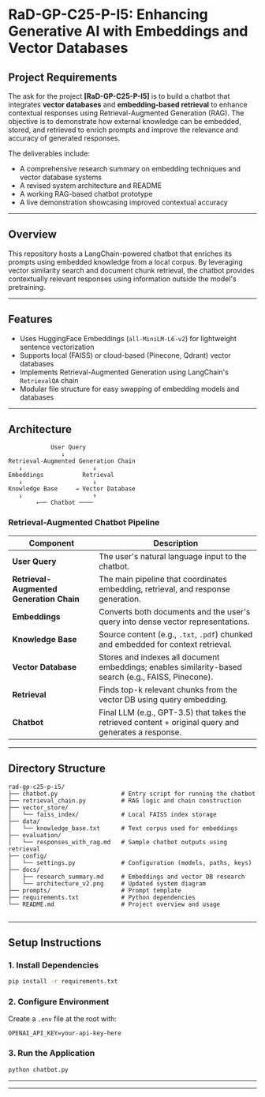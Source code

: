 
# RaD-GP-C25-P-I5: Enhancing Generative AI with Embeddings and Vector Databases

## Project Requirements

The ask for the project **[RaD-GP-C25-P-I5]** is to build a chatbot that integrates **vector databases** and **embedding-based retrieval** to enhance contextual responses using Retrieval-Augmented Generation (RAG). The objective is to demonstrate how external knowledge can be embedded, stored, and retrieved to enrich prompts and improve the relevance and accuracy of generated responses.

The deliverables include:
- A comprehensive research summary on embedding techniques and vector database systems
- A revised system architecture and README
- A working RAG-based chatbot prototype 
- A live demonstration showcasing improved contextual accuracy

---

## Overview

This repository hosts a LangChain-powered chatbot that enriches its prompts using embedded knowledge from a local corpus. By leveraging vector similarity search and document chunk retrieval, the chatbot provides contextually relevant responses using information outside the model's pretraining.

---

## Features

- Uses HuggingFace Embeddings (`all-MiniLM-L6-v2`) for lightweight sentence vectorization
- Supports local (FAISS) or cloud-based (Pinecone, Qdrant) vector databases
- Implements Retrieval-Augmented Generation using LangChain's `RetrievalQA` chain
- Modular file structure for easy swapping of embedding models and databases


---

## Architecture
```
            User Query
               ↓
Retrieval-Augmented Generation Chain
   ↓                    ↓
Embeddings           Retrieval
   ↓                    ↓
Knowledge Base     → Vector Database
   ↓                    ↑
        ←── Chatbot ────

```
### Retrieval-Augmented Chatbot Pipeline

| Component | Description |
|----------|-------------|
| **User Query** | The user's natural language input to the chatbot. |
| **Retrieval-Augmented Generation Chain** | The main pipeline that coordinates embedding, retrieval, and response generation. |
| **Embeddings** | Converts both documents and the user's query into dense vector representations. |
| **Knowledge Base** | Source content (e.g., `.txt`, `.pdf`) chunked and embedded for context retrieval. |
| **Vector Database** | Stores and indexes all document embeddings; enables similarity-based search (e.g., FAISS, Pinecone). |
| **Retrieval** | Finds top-k relevant chunks from the vector DB using query embedding. |
| **Chatbot** | Final LLM (e.g., GPT-3.5) that takes the retrieved content + original query and generates a response. |
---
## Directory Structure

```
rad-gp-c25-p-i5/
├── chatbot.py                  # Entry script for running the chatbot
├── retrieval_chain.py          # RAG logic and chain construction
├── vector_store/
│   └── faiss_index/            # Local FAISS index storage
├── data/
│   └── knowledge_base.txt      # Text corpus used for embeddings
├── evaluation/
│   └── responses_with_rag.md   # Sample chatbot outputs using retrieval
├── config/
│   └── settings.py             # Configuration (models, paths, keys)
├── docs/
│   ├── research_summary.md     # Embeddings and vector DB research
│   └── architecture_v2.png     # Updated system diagram
├── prompts/                    # Prompt template
├── requirements.txt            # Python dependencies
└── README.md                   # Project overview and usage


```
----




## Setup Instructions

### 1. Install Dependencies

```bash
pip install -r requirements.txt
```

### 2. Configure Environment

Create a `.env` file at the root with:

```env
OPENAI_API_KEY=your-api-key-here
```

### 3. Run the Application

```bash
python chatbot.py
```

---



---

